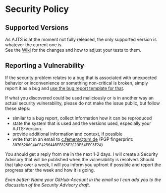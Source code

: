 # Security Policy

## Supported Versions

As AJTS is at the moment not fully released, the only supported version is whatever the current one is.<br>
See the [Wiki](https://github.com/MaisiKoleni/artemis-java-test-sandbox/wiki) for the changes and how to adjust your tests to them.

## Reporting a Vulnerability

If the security problem relates to a bug that is associated with unexpected behavior or inconvenience or something non-critical is broken,
simply report it as a bug and [use the bug report template for that](https://github.com/MaisiKoleni/artemis-java-test-sandbox/issues/new?assignees=&labels=&template=bug_report.md&title=).

If what you discovered could be used maliciously or is in another way an actual security vulnerability, please do not make the issue public,
but follow these steps:
- similar to a bug report, collect information how it can be reproduced
- state the system that is used and the versions used, especially your AJTS-Version.
- provide additional information and context, if possible
- write that in an email to c.femers@tum.de (PGP fingerprint: `80703280C4ACE4256AABFF825E2C13E54FFC3F2A`)

You should get a reply from me in the next 1-2 days.
I will create a Security Advisory that will be published when the vulnerability is resolved.
Should that take over a week, I will you inform you upfront if possible and report the progress after the week and how it is going.

*Even better: Name your GitHub-Account in the email so I can add you to the discussion of the Security Advisory draft.*
